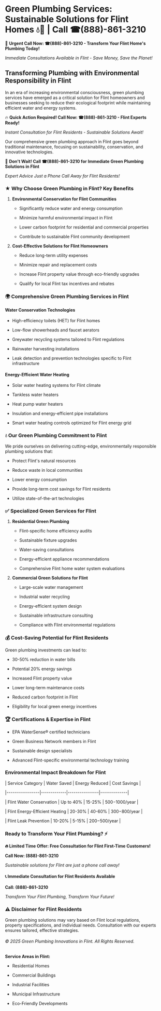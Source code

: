 # Green Plumbing Services: Sustainable Solutions for Flint Homes 💧🌿 | Call ☎(888)-861-3210

🚨 **Urgent Call Now: ☎(888)-861-3210 - Transform Your Flint Home's Plumbing Today!**
*Immediate Consultations Available in Flint - Save Money, Save the Planet!*

## Transforming Plumbing with Environmental Responsibility in Flint

In an era of increasing environmental consciousness, green plumbing services have emerged as a critical solution for Flint homeowners and businesses seeking to reduce their ecological footprint while maintaining efficient water and energy systems. 

🔥 **Quick Action Required! Call Now: ☎(888)-861-3210 - Flint Experts Ready!**
*Instant Consultation for Flint Residents - Sustainable Solutions Await!*

Our comprehensive green plumbing approach in Flint goes beyond traditional maintenance, focusing on sustainability, conservation, and innovative technologies.

🚨 **Don't Wait! Call ☎(888)-861-3210 for Immediate Green Plumbing Solutions in Flint**
*Expert Advice Just a Phone Call Away for Flint Residents!*

### ★ Why Choose Green Plumbing in Flint? Key Benefits

1. **Environmental Conservation for Flint Communities** 
   - Significantly reduce water and energy consumption
   - Minimize harmful environmental impact in Flint
   - Lower carbon footprint for residential and commercial properties
   - Contribute to sustainable Flint community development

2. **Cost-Effective Solutions for Flint Homeowners** 
   - Reduce long-term utility expenses
   - Minimize repair and replacement costs
   - Increase Flint property value through eco-friendly upgrades
   - Qualify for local Flint tax incentives and rebates

### 🌍 Comprehensive Green Plumbing Services in Flint

#### Water Conservation Technologies
- High-efficiency toilets (HET) for Flint homes
- Low-flow showerheads and faucet aerators
- Greywater recycling systems tailored to Flint regulations
- Rainwater harvesting installations
- Leak detection and prevention technologies specific to Flint infrastructure

#### Energy-Efficient Water Heating
- Solar water heating systems for Flint climate
- Tankless water heaters
- Heat pump water heaters
- Insulation and energy-efficient pipe installations
- Smart water heating controls optimized for Flint energy grid

### 💧 Our Green Plumbing Commitment to Flint

We pride ourselves on delivering cutting-edge, environmentally responsible plumbing solutions that:
- Protect Flint's natural resources
- Reduce waste in local communities
- Lower energy consumption
- Provide long-term cost savings for Flint residents
- Utilize state-of-the-art technologies

### ✅ Specialized Green Services for Flint

1. **Residential Green Plumbing**
   - Flint-specific home efficiency audits
   - Sustainable fixture upgrades
   - Water-saving consultations
   - Energy-efficient appliance recommendations
   - Comprehensive Flint home water system evaluations

2. **Commercial Green Solutions for Flint**
   - Large-scale water management
   - Industrial water recycling
   - Energy-efficient system design
   - Sustainable infrastructure consulting
   - Compliance with Flint environmental regulations

### 💰 Cost-Saving Potential for Flint Residents

Green plumbing investments can lead to:
- 30-50% reduction in water bills
- Potential 20% energy savings
- Increased Flint property value
- Lower long-term maintenance costs
- Reduced carbon footprint in Flint
- Eligibility for local green energy incentives

### 🏆 Certifications & Expertise in Flint

- EPA WaterSense® certified technicians
- Green Business Network members in Flint
- Sustainable design specialists
- Advanced Flint-specific environmental technology training

### Environmental Impact Breakdown for Flint

| Service Category | Water Saved | Energy Reduced | Cost Savings |
|-----------------|-------------|----------------|--------------|
| Flint Water Conservation | Up to 40% | 15-25% | $500-$1000/year |
| Flint Energy-Efficient Heating | 20-30% | 40-60% | $300-$800/year |
| Flint Leak Prevention | 10-20% | 5-15% | $200-$500/year |

### Ready to Transform Your Flint Plumbing? ⚡

**🔥 Limited Time Offer: Free Consultation for Flint First-Time Customers!**

**Call Now: (888)-861-3210**
*Sustainable solutions for Flint are just a phone call away!*

#### 📞 Immediate Consultation for Flint Residents Available

**Call: (888)-861-3210**
*Transform Your Flint Plumbing, Transform Your Future!*

### ⚠️ Disclaimer for Flint Residents

Green plumbing solutions may vary based on Flint local regulations, property specifications, and individual needs. Consultation with our experts ensures tailored, effective strategies.

###### © 2025 Green Plumbing Innovations in Flint. All Rights Reserved.

**Service Areas in Flint:** 
- Residential Homes
- Commercial Buildings
- Industrial Facilities
- Municipal Infrastructure
- Eco-Friendly Developments